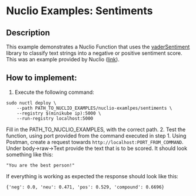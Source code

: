 # Nuclio Examples: Sentiments

## Description
This example demonstrates a Nuclio Function that uses the [vaderSentiment](https://github.com/cjhutto/vaderSentiment) library to classify text strings into a negative or positive sentiment score. This was an example provided by Nuclio ([link](https://github.com/nuclio/nuclio/tree/master/hack/examples/python/sentiments)).


## How to implement:
1. Execute the following command:
```
sudo nuctl deploy \
    --path PATH_TO_NUCLIO_EXAMPLES/nuclio-examlpes/sentiments \
    --registry $(minikube ip):5000 \
    --run-registry localhost:5000
```
Fill in the PATH_TO_NUCLIO_EXAMPLES, with the correct path. 
2. Test the function, using port provided from the command executed in step 1. Using Postman, create a request towards `http://localhost:PORT_FROM_COMMAND`. Under body->raw->Text provide the text that is to be scored. It should look something like this:
```
"You are the best person!"
```
If everything is working as expected the response should look like this:
```
{'neg': 0.0, 'neu': 0.471, 'pos': 0.529, 'compound': 0.6696}
```
